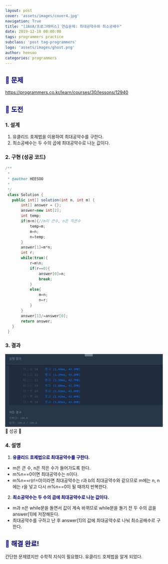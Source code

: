 ```yaml
---
layout: post
cover: 'assets/images/cover4.jpg'
navigation: True
title: "[JAVA/프로그래머스] 연습문제: 최대공약수와 최소공배수"
date: 2019-12-18 00:00:00
tags: programmers practice
subclass: 'post tag-programmers'
logo: 'assets/images/ghost.png'
author: heesoo
categories: programmers
---
```

## <span style="color:navy">👀 문제</span>
<https://programmers.co.kr/learn/courses/30/lessons/12940>

## <span style="color:navy">👊 도전</span>

### 1. 설계
1. 유클리드 호제법을 이용하여 최대공약수를 구한다.
2. 최소공배수는 두 수의 곱에 최대공약수로 나눈 값이다.

### 2. 구현 (성공 코드)
```java
/**
 *
 * @author HEESOO
 *
 */
 class Solution {
   public int[] solution(int n, int m) {
       int[] answer = {};
       answer=new int[2];
       int temp;
       if(m<n){//m이 큰수, n은 작은수
           temp=m;
           m=n;
           n=temp;
       }
       answer[1]=m*n;
       int r;
       while(true){
           r=m%n;
           if(r==0){
               answer[0]=n;
               break;
           }
           else{
               m=n;
               n=r;
           }
       }
       answer[1]/=answer[0];
       return answer;
   }
 }
 ```

### 3. 결과
![실행결과](./assets/images/191218_10.PNG)
🤟 성공 🤟

### 4. 설명
1. **<span style="color:navy">유클리드 호제법으로 최대공약수를 구한다.</span>**
- m은 큰 수, n은 작은 수가 들어가도록 한다.
- m%n==0이면 최대공약수는 n이다.
- m%n==r(r!=0)이라면 최대공약수는 r과 b의 최대공약수와 같으므로 m에는 n, n에는 r을 넣고 다시 m%n==0이 될 때까지 반복한다.
2. **<span style="color:navy">최소공약수는 두 수의 곱에 최대공약수로 나눈 값이다.</span>**
- m과 n은 while문을 돌면서 값이 계속 바뀌므로 while문을 돌기 전 두 수의 곱을 answer[1]에 저장해둔다.
- 최대공약수를 구하고 난 후 answer[1]의 값에 최대공약수로 나눠 최소공배수르 구한다.

## <span style="color:navy">👏 해결 완료!</span>
간단한 문제였지만 수학적 지식이 필요했다. 유클리드 호제법을 알게 되었다.
